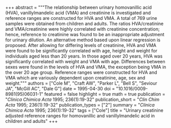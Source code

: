+++
abstract = """The relationship between urinary homovanillic acid (HVA), vanillylmandelic acid (VMA) and creatinine is investigated and reference ranges are constructed for HVA and VMA. A total of 769 urine samples were obtained from children and adults. The ratios HVA/creatinine and VMA/creatinine were highly correlated with creatinine concentration; hence, reference to creatinine was found to be an inappropriate adjustment for urinary dilution. An alternative method based upon linear regression is proposed. After allowing for differing levels of creatinine, HVA and VMA were found to be significantly correlated with age, height and weight for individuals aged less than 20 years. In those aged over 20 years, HVA was significantly correlated with weight and VMA with age. Differences between sexes were found in the levels of HVA and VMA, the exception being VMA in the over 20 age group. Reference ranges were constructed for HVA and VMA which are variously dependent upon creatinine, age, sex and weight."""
authors = ["Cole M", "Craft AW", "Parker L", "Bell S", "Seviour JA", "McGill AC", "Dale G"]
date = 1995-04-30
doi = "10.1016/0009-8981(95)06031-1"
featured = false
highlight = true
math = true
publication = "*Clinica Chimica Acta* 1995; 236(1):19-32"
publication_short = "*Clin Chim Acta* 1995; 236(1):19-32"
publication_types = ["2"]
summary = "*Clinica Chimica Acta* 1995; 236(1):19-32"
tags = ["Cole"]
title = "Urinary creatinine adjusted reference ranges for homovanillic and vanillylmandelic acid in children and adults"
+++
